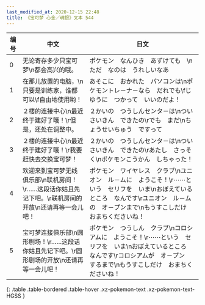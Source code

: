 ```yaml
---
last_modified_at: 2020-12-15 22:48
title: 《宝可梦 心金／魂银》文本 544
---
```

| 编号 | 中文 | 日文 |
| ---- | ---- | ---- |
| 0 | 无论寄存多少只宝可梦\n都会高兴的哦。 | ポケモン　なんひき　あずけても　\nただ　なのは　うれしいなあ |
| 1 | 在那儿放置的电脑，\n只要是训练家，谁都可以\f自由地使用哟！ | あそこに　おかれた　パソコンは\nポケモントレ－ナ－なら　だれでも\fじゆうに　つかって　いいのだよ！ |
| 2 | ２楼的连接中心\n最近终于建好了哦！\r但是，还处在调整中。 | ２かいの　つうしんセンタ－は\nつい　さいきん　できたの\rでも　まだ\nちょうせいちゅう　ですって |
| 3 | ２楼的连接中心\n最近终于建好了哦！\r我要赶快去交换宝可梦！ | ２かいの　つうしんセンタ－は\nつい　さいきん　できたの\rあたし　さっそく\nポケモンこうかん　しちゃった！ |
| 4 | 欢迎来到宝可梦无线俱乐部\n联机房间！\r……这段话你姑且先记下吧。\r联机房间的开放\n还请再等一会儿吧！ | ポケモン　ワイヤレス　クラブ\nユニオン　ル－ムに　ようこそ！\r⋯⋯という　セリフを　いま\nおぼえているところ　なんです\rユニオン　ル－ムの　オ－プンまで\nもうすこしだけ　おまちくださいね！ |
| 5 | 宝可梦连接俱乐部\n圆形剧场！\r……这段话你姑且先记下吧。\r圆形剧场的开放\n还请再等一会儿吧！ | ポケモン　つうしん　クラブ\nコロシアムに　ようこそ！\r⋯⋯という　セリフを　いま\nおぼえているところ　なんです\rコロシアムが　オ－プン　するまで\nもうすこしだけ　おまちくださいね！ |
{: .table .table-bordered .table-hover .xz-pokemon-text .xz-pokemon-text-HGSS }